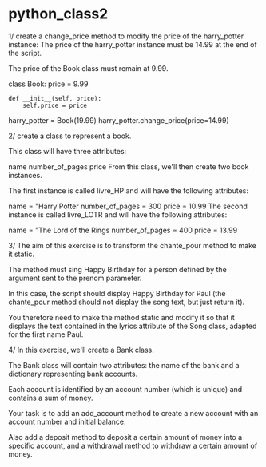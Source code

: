 # python_class2

1/  create a change_price method to modify the price of the harry_potter instance:
The price of the harry_potter instance must be 14.99 at the end of the script.

The price of the Book class must remain at 9.99.

class Book:
    price = 9.99

    def __init__(self, price):
        self.price = price


harry_potter = Book(19.99)
harry_potter.change_price(price=14.99)

2/ create a class to represent a book.

This class will have three attributes:

name
number_of_pages
price
From this class, we'll then create two book instances.

The first instance is called livre_HP and will have the following attributes:

name = "Harry Potter
number_of_pages = 300
price = 10.99
The second instance is called livre_LOTR and will have the following attributes:

name = "The Lord of the Rings
number_of_pages = 400
price = 13.99

3/ The aim of this exercise is to transform the chante_pour method to make it static.

The method must sing Happy Birthday for a person defined by the argument sent to the prenom parameter.

In this case, the script should display Happy Birthday for Paul (the chante_pour method should not display the song text, but just return it).

You therefore need to make the method static and modify it so that it displays the text contained in the lyrics attribute of the Song class, adapted for the first name Paul.

4/ In this exercise, we'll create a Bank class.

The Bank class will contain two attributes: the name of the bank and a dictionary representing bank accounts.

Each account is identified by an account number (which is unique) and contains a sum of money.

Your task is to add an add_account method to create a new account with an account number and initial balance.

Also add a deposit method to deposit a certain amount of money into a specific account, and a withdrawal method to withdraw a certain amount of money.
